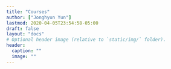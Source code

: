 ```yaml
---
title: "Courses"
author: ["Jonghyun Yun"]
lastmod: 2020-04-05T23:54:58-05:00
draft: false
layout: "docs"
# Optional header image (relative to `static/img/` folder).
header:
  caption: ""
  image: ""
---
```

